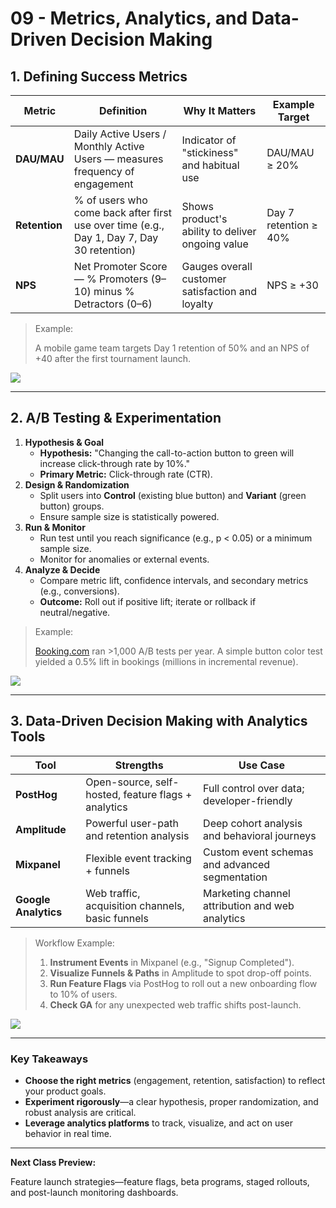 # 09 - Metrics, Analytics, and Data-Driven Decision Making

## 1. Defining Success Metrics

| Metric | Definition | Why It Matters | Example Target |
| --- | --- | --- | --- |
| **DAU/MAU** | Daily Active Users / Monthly Active Users — measures frequency of engagement | Indicator of "stickiness" and habitual use | DAU/MAU ≥ 20% |
| **Retention** | % of users who come back after first use over time (e.g., Day 1, Day 7, Day 30 retention) | Shows product's ability to deliver ongoing value | Day 7 retention ≥ 40% |
| **NPS** | Net Promoter Score — % Promoters (9–10) minus % Detractors (0–6) | Gauges overall customer satisfaction and loyalty | NPS ≥ +30 |

> Example:
> 
> 
> A mobile game team targets Day 1 retention of 50% and an NPS of +40 after the first tournament launch.
> 

![](https://media.giphy.com/media/26BRuo6sLetdllPAQ/giphy.gif)

---

## 2. A/B Testing & Experimentation

1. **Hypothesis & Goal**
    - **Hypothesis:** "Changing the call-to-action button to green will increase click-through rate by 10%."
    - **Primary Metric:** Click-through rate (CTR).
2. **Design & Randomization**
    - Split users into **Control** (existing blue button) and **Variant** (green button) groups.
    - Ensure sample size is statistically powered.
3. **Run & Monitor**
    - Run test until you reach significance (e.g., p < 0.05) or a minimum sample size.
    - Monitor for anomalies or external events.
4. **Analyze & Decide**
    - Compare metric lift, confidence intervals, and secondary metrics (e.g., conversions).
    - **Outcome:** Roll out if positive lift; iterate or rollback if neutral/negative.

> Example:
> 
> 
> [Booking.com](http://booking.com/) ran >1,000 A/B tests per year. A simple button color test yielded a 0.5% lift in bookings (millions in incremental revenue).
> 

![](https://media.giphy.com/media/l0MYt5jPR6QX5pnqM/giphy.gif)

---

## 3. Data-Driven Decision Making with Analytics Tools

| Tool | Strengths | Use Case |
| --- | --- | --- |
| **PostHog** | Open-source, self-hosted, feature flags + analytics | Full control over data; developer-friendly |
| **Amplitude** | Powerful user-path and retention analysis | Deep cohort analysis and behavioral journeys |
| **Mixpanel** | Flexible event tracking + funnels | Custom event schemas and advanced segmentation |
| **Google Analytics** | Web traffic, acquisition channels, basic funnels | Marketing channel attribution and web analytics |

> Workflow Example:
> 
> 1. **Instrument Events** in Mixpanel (e.g., "Signup Completed").
> 2. **Visualize Funnels & Paths** in Amplitude to spot drop-off points.
> 3. **Run Feature Flags** via PostHog to roll out a new onboarding flow to 10% of users.
> 4. **Check GA** for any unexpected web traffic shifts post-launch.

![](https://media.giphy.com/media/xT9IgG50Fb7Mi0prBC/giphy.gif)

---

### Key Takeaways

- **Choose the right metrics** (engagement, retention, satisfaction) to reflect your product goals.
- **Experiment rigorously**—a clear hypothesis, proper randomization, and robust analysis are critical.
- **Leverage analytics platforms** to track, visualize, and act on user behavior in real time.

---

**Next Class Preview:**

Feature launch strategies—feature flags, beta programs, staged rollouts, and post-launch monitoring dashboards.
